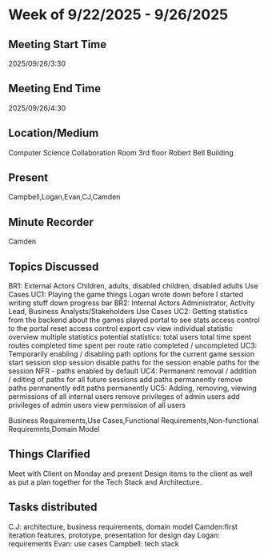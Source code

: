 # Week of 9/22/2025 - 9/26/2025

## Meeting Start Time

2025/09/26/3:30

## Meeting End Time
2025/09/26/4:30

## Location/Medium

Computer Science Collaboration Room 3rd floor Robert Bell Building 

## Present

Campbell,Logan,Evan,CJ,Camden

## Minute Recorder

Camden 

## Topics Discussed

BR1: External
Actors
Children, adults, disabled children, disabled adults
Use Cases
UC1: Playing the game
things Logan wrote down before I started writing stuff down
progress bar
BR2: Internal
Actors
Administrator, Activity Lead, Business Analysts/Stakeholders
Use Cases
UC2: Getting statistics from the backend about the games played
portal to see stats
access control to the portal
reset access control
export csv
view individual statistic
overview multiple statistics
potential statistics:
total users
total time spent
routes completed
time spent per route
ratio completed / uncompleted
UC3: Temporarily enabling / disabling path options for the current game session
start session
stop session
disable paths for the session
enable paths for the session
NFR - paths enabled by default
UC4: Permanent removal / addition / editing of paths for all future sessions
add paths permanently
remove paths permanently
edit paths permanently
UC5: Adding, removing, viewing permissions of all internal users
remove privileges of admin users
add privileges of admin users
view permission of all users

Business Requirements,Use Cases,Functional Requirements,Non-functional Requiremnts,Domain Model

## Things Clarified

Meet with Client on Monday and present Design items to the client as well as put a plan together for the Tech Stack and Architecture.

## Tasks distributed
C.J: architecture, business requirements, domain model
Camden:first iteration features, prototype, presentation for design day
Logan: requirements
Evan: use cases
Campbell: tech stack

